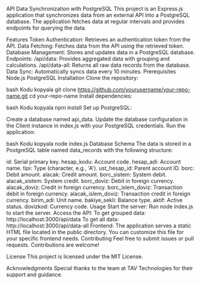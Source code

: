 API Data Synchronization with PostgreSQL
This project is an Express.js application that synchronizes data from an external API into a PostgreSQL database. The application fetches data at regular intervals and provides endpoints for querying the data.

Features
Token Authentication: Retrieves an authentication token from the API.
Data Fetching: Fetches data from the API using the retrieved token.
Database Management: Stores and updates data in a PostgreSQL database.
Endpoints:
/api/data: Provides aggregated data with grouping and calculations.
/api/data-all: Returns all raw data records from the database.
Data Sync: Automatically syncs data every 10 minutes.
Prerequisites
Node.js
PostgreSQL
Installation
Clone the repository:

bash
Kodu kopyala
git clone https://github.com/yourusername/your-repo-name.git
cd your-repo-name
Install dependencies:

bash
Kodu kopyala
npm install
Set up PostgreSQL:

Create a database named api_data.
Update the database configuration in the Client instance in index.js with your PostgreSQL credentials.
Run the application:

bash
Kodu kopyala
node index.js
Database Schema
The data is stored in a PostgreSQL table named data_records with the following structure:

id: Serial primary key.
hesap_kodu: Account code.
hesap_adi: Account name.
tipi: Type (character, e.g., 'A').
ust_hesap_id: Parent account ID.
borc: Debit amount.
alacak: Credit amount.
borc_sistem: System debit.
alacak_sistem: System credit.
borc_doviz: Debit in foreign currency.
alacak_doviz: Credit in foreign currency.
borc_islem_doviz: Transaction debit in foreign currency.
alacak_islem_doviz: Transaction credit in foreign currency.
birim_adi: Unit name.
bakiye_sekli: Balance type.
aktif: Active status.
dovizkod: Currency code.
Usage
Start the server: Run node index.js to start the server.
Access the API:
To get grouped data: http://localhost:3000/api/data
To get all data: http://localhost:3000/api/data-all
Frontend: The application serves a static HTML file located in the public directory. You can customize this file for your specific frontend needs.
Contributing
Feel free to submit issues or pull requests. Contributions are welcome!

License
This project is licensed under the MIT License.

Acknowledgments
Special thanks to the team at TAV Technologies for their support and guidance.
